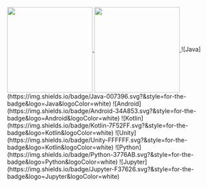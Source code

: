 <a href="https://github.com/Huruk4u/github-readme-stats">
  <img height=200 align="center" src="https://github-readme-stats.vercel.app/api?username=Huruk4u" />
</a>
<a href="https://github.com/Huruk4u/convoychat">
  <img height=200 align="center" src="https://github-readme-stats.vercel.app/api/top-langs?username=Huruk4u&layout=compact&langs_count=8&card_width=320" />
</a>
![Java](https://img.shields.io/badge/Java-007396.svg?&style=for-the-badge&logo=Java&logoColor=white)
![Android](https://img.shields.io/badge/Android-34A853.svg?&style=for-the-badge&logo=Android&logoColor=white)
![Kotlin](https://img.shields.io/badge/Kotlin-7F52FF.svg?&style=for-the-badge&logo=Kotlin&logoColor=white)
![Unity](https://img.shields.io/badge/Unity-FFFFFF.svg?&style=for-the-badge&logo=Kotlin&logoColor=white)
![Python](https://img.shields.io/badge/Python-3776AB.svg?&style=for-the-badge&logo=Python&logoColor=white)
![Jupyter](https://img.shields.io/badge/Jupyter-F37626.svg?&style=for-the-badge&logo=Jupyter&logoColor=white)

